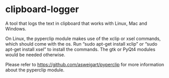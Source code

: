 # clipboard-logger
A tool that logs the text in clipboard that works with Linux, Mac and Windows.

On Linux, the pyperclip module makes use of the xclip or xsel commands, which should come with the os. Run “sudo apt-get install xclip” or “sudo apt-get install xsel” to install the commands. The gtk or PyQt4 modules would be needed otherwise.

Please refer to https://github.com/asweigart/pyperclip for more information about the pyperclip module.
